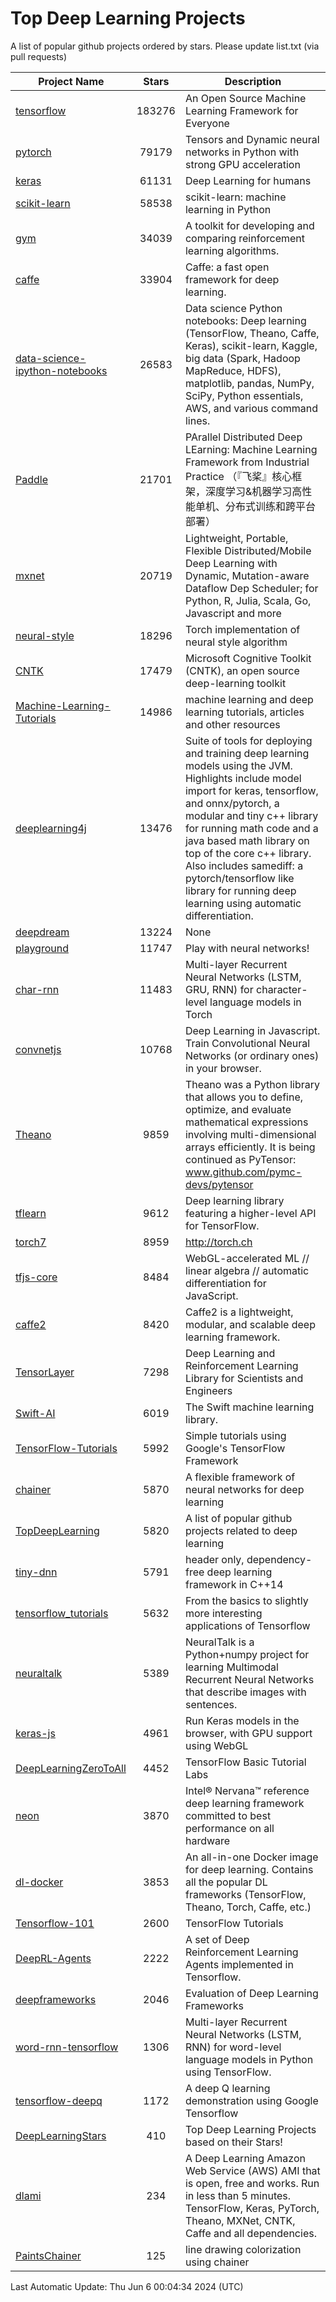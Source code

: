 # Top Deep Learning Projects
A list of popular github projects ordered by stars.
Please update list.txt (via pull requests)

|Project Name| Stars | Description |
| ---------- |:-----:| ----------- |
| [tensorflow](https://github.com/tensorflow/tensorflow) | 183276 | An Open Source Machine Learning Framework for Everyone |
| [pytorch](https://github.com/pytorch/pytorch) | 79179 | Tensors and Dynamic neural networks in Python with strong GPU acceleration |
| [keras](https://github.com/keras-team/keras) | 61131 | Deep Learning for humans |
| [scikit-learn](https://github.com/scikit-learn/scikit-learn) | 58538 | scikit-learn: machine learning in Python |
| [gym](https://github.com/openai/gym) | 34039 | A toolkit for developing and comparing reinforcement learning algorithms. |
| [caffe](https://github.com/BVLC/caffe) | 33904 | Caffe: a fast open framework for deep learning. |
| [data-science-ipython-notebooks](https://github.com/donnemartin/data-science-ipython-notebooks) | 26583 | Data science Python notebooks: Deep learning (TensorFlow, Theano, Caffe, Keras), scikit-learn, Kaggle, big data (Spark, Hadoop MapReduce, HDFS), matplotlib, pandas, NumPy, SciPy, Python essentials, AWS, and various command lines. |
| [Paddle](https://github.com/PaddlePaddle/Paddle) | 21701 | PArallel Distributed Deep LEarning: Machine Learning Framework from Industrial Practice （『飞桨』核心框架，深度学习&机器学习高性能单机、分布式训练和跨平台部署） |
| [mxnet](https://github.com/apache/mxnet) | 20719 | Lightweight, Portable, Flexible Distributed/Mobile Deep Learning with Dynamic, Mutation-aware Dataflow Dep Scheduler; for Python, R, Julia, Scala, Go, Javascript and more |
| [neural-style](https://github.com/jcjohnson/neural-style) | 18296 | Torch implementation of neural style algorithm |
| [CNTK](https://github.com/microsoft/CNTK) | 17479 | Microsoft Cognitive Toolkit (CNTK), an open source deep-learning toolkit |
| [Machine-Learning-Tutorials](https://github.com/ujjwalkarn/Machine-Learning-Tutorials) | 14986 | machine learning and deep learning tutorials, articles and other resources  |
| [deeplearning4j](https://github.com/deeplearning4j/deeplearning4j) | 13476 | Suite of tools for deploying and training deep learning models using the JVM. Highlights include model import for keras, tensorflow, and onnx/pytorch, a modular and tiny c++ library for running math code and a java based math library on top of the core c++ library. Also includes samediff: a pytorch/tensorflow like library for running deep learning using automatic differentiation. |
| [deepdream](https://github.com/google/deepdream) | 13224 | None |
| [playground](https://github.com/tensorflow/playground) | 11747 | Play with neural networks! |
| [char-rnn](https://github.com/karpathy/char-rnn) | 11483 | Multi-layer Recurrent Neural Networks (LSTM, GRU, RNN) for character-level language models in Torch |
| [convnetjs](https://github.com/karpathy/convnetjs) | 10768 | Deep Learning in Javascript. Train Convolutional Neural Networks (or ordinary ones) in your browser. |
| [Theano](https://github.com/Theano/Theano) | 9859 | Theano was a Python library that allows you to define, optimize, and evaluate mathematical expressions involving multi-dimensional arrays efficiently. It is being continued as PyTensor: www.github.com/pymc-devs/pytensor |
| [tflearn](https://github.com/tflearn/tflearn) | 9612 | Deep learning library featuring a higher-level API for TensorFlow. |
| [torch7](https://github.com/torch/torch7) | 8959 | http://torch.ch |
| [tfjs-core](https://github.com/tensorflow/tfjs-core) | 8484 | WebGL-accelerated ML // linear algebra // automatic differentiation for JavaScript. |
| [caffe2](https://github.com/facebookarchive/caffe2) | 8420 | Caffe2 is a lightweight, modular, and scalable deep learning framework. |
| [TensorLayer](https://github.com/tensorlayer/TensorLayer) | 7298 | Deep Learning and Reinforcement Learning Library for Scientists and Engineers  |
| [Swift-AI](https://github.com/Swift-AI/Swift-AI) | 6019 | The Swift machine learning library. |
| [TensorFlow-Tutorials](https://github.com/nlintz/TensorFlow-Tutorials) | 5992 | Simple tutorials using Google's TensorFlow Framework |
| [chainer](https://github.com/chainer/chainer) | 5870 | A flexible framework of neural networks for deep learning |
| [TopDeepLearning](https://github.com/aymericdamien/TopDeepLearning) | 5820 | A list of popular github projects related to deep learning |
| [tiny-dnn](https://github.com/tiny-dnn/tiny-dnn) | 5791 | header only, dependency-free deep learning framework in C++14 |
| [tensorflow_tutorials](https://github.com/pkmital/tensorflow_tutorials) | 5632 | From the basics to slightly more interesting applications of Tensorflow |
| [neuraltalk](https://github.com/karpathy/neuraltalk) | 5389 | NeuralTalk is a Python+numpy project for learning Multimodal Recurrent Neural Networks that describe images with sentences. |
| [keras-js](https://github.com/transcranial/keras-js) | 4961 | Run Keras models in the browser, with GPU support using WebGL |
| [DeepLearningZeroToAll](https://github.com/hunkim/DeepLearningZeroToAll) | 4452 | TensorFlow Basic Tutorial Labs |
| [neon](https://github.com/NervanaSystems/neon) | 3870 | Intel® Nervana™ reference deep learning framework committed to best performance on all hardware |
| [dl-docker](https://github.com/floydhub/dl-docker) | 3853 | An all-in-one Docker image for deep learning. Contains all the popular DL frameworks (TensorFlow, Theano, Torch, Caffe, etc.) |
| [Tensorflow-101](https://github.com/sjchoi86/Tensorflow-101) | 2600 | TensorFlow Tutorials |
| [DeepRL-Agents](https://github.com/awjuliani/DeepRL-Agents) | 2222 | A set of Deep Reinforcement Learning Agents implemented in Tensorflow. |
| [deepframeworks](https://github.com/zer0n/deepframeworks) | 2046 | Evaluation of Deep Learning Frameworks |
| [word-rnn-tensorflow](https://github.com/hunkim/word-rnn-tensorflow) | 1306 | Multi-layer Recurrent Neural Networks (LSTM, RNN) for word-level language models in Python using TensorFlow. |
| [tensorflow-deepq](https://github.com/siemanko/tensorflow-deepq) | 1172 | A deep Q learning demonstration using Google Tensorflow |
| [DeepLearningStars](https://github.com/hunkim/DeepLearningStars) | 410 | Top Deep Learning Projects based on their Stars! |
| [dlami](https://github.com/ritchieng/dlami) | 234 | A Deep Learning Amazon Web Service (AWS) AMI that is open, free and works. Run in less than 5 minutes. TensorFlow, Keras, PyTorch, Theano, MXNet, CNTK, Caffe and all dependencies. |
| [PaintsChainer](https://github.com/taizan/PaintsChainer) | 125 | line drawing colorization using chainer |

Last Automatic Update: Thu Jun  6 00:04:34 2024 (UTC)
